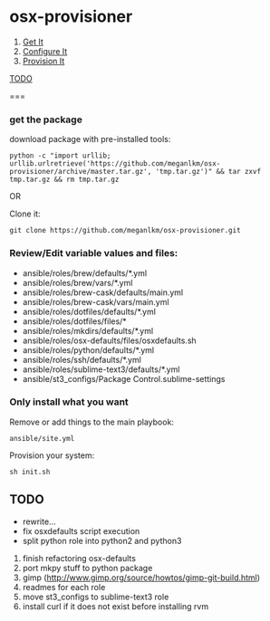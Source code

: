 # osx-provisioner

1. [Get It](#user-content-get-the-package)
2. [Configure It](#user-content-reviewedit-variable-values-and-files)
3. [Provision It](#user-content-only-install-what-you-want)

[TODO](#user-content-todo)

===

### get the package

download package with pre-installed tools:

````
python -c "import urllib; urllib.urlretrieve('https://github.com/meganlkm/osx-provisioner/archive/master.tar.gz', 'tmp.tar.gz')" && tar zxvf tmp.tar.gz && rm tmp.tar.gz
````

OR

Clone it:

````
git clone https://github.com/meganlkm/osx-provisioner.git
````

### Review/Edit variable values and files:

- ansible/roles/brew/defaults/*.yml
- ansible/roles/brew/vars/*.yml
- ansible/roles/brew-cask/defaults/main.yml
- ansible/roles/brew-cask/vars/main.yml
- ansible/roles/dotfiles/defaults/*.yml
- ansible/roles/dotfiles/files/*
- ansible/roles/mkdirs/defaults/*.yml
- ansible/roles/osx-defaults/files/osxdefaults.sh
- ansible/roles/python/defaults/*.yml
- ansible/roles/ssh/defaults/*.yml
- ansible/roles/sublime-text3/defaults/*.yml
- ansible/st3_configs/Package Control.sublime-settings


### Only install what you want

Remove or add things to the main playbook:

````
ansible/site.yml
````

Provision your system:

````
sh init.sh
````

## TODO

* rewrite...
* fix osxdefaults script execution
* split python role into python2 and python3

1. finish refactoring osx-defaults
2. port mkpy stuff to python package
3. gimp (http://www.gimp.org/source/howtos/gimp-git-build.html)
4. readmes for each role
5. move st3_configs to sublime-text3 role
6. install curl if it does not exist before installing rvm
